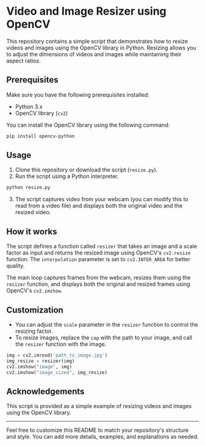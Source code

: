 
# Video and Image Resizer using OpenCV

This repository contains a simple script that demonstrates how to resize videos and images using the OpenCV library in Python. Resizing allows you to adjust the dimensions of videos and images while maintaining their aspect ratios.

## Prerequisites

Make sure you have the following prerequisites installed:

- Python 3.x
- OpenCV library (`cv2`)

You can install the OpenCV library using the following command:

```bash
pip install opencv-python
```

## Usage

1. Clone this repository or download the script (`resize.py`).
2. Run the script using a Python interpreter.

```bash
python resize.py
```

3. The script captures video from your webcam (you can modify this to read from a video file) and displays both the original video and the resized video.

## How it works

The script defines a function called `resizer` that takes an image and a scale factor as input and returns the resized image using OpenCV's `cv2.resize` function. The `interpolation` parameter is set to `cv2.INTER_AREA` for better quality.

The main loop captures frames from the webcam, resizes them using the `resizer` function, and displays both the original and resized frames using OpenCV's `cv2.imshow`.

## Customization

- You can adjust the `scale` parameter in the `resizer` function to control the resizing factor.
- To resize images, replace the `cap` with the path to your image, and call the `resizer` function with the image.

```python
img = cv2.imread('path_to_image.jpg')
img_resize = resizer(img)
cv2.imshow("image", img)
cv2.imshow("image_sized", img_resize)
```

## Acknowledgements

This script is provided as a simple example of resizing videos and images using the OpenCV library.

---

Feel free to customize this README to match your repository's structure and style. You can add more details, examples, and explanations as needed.





